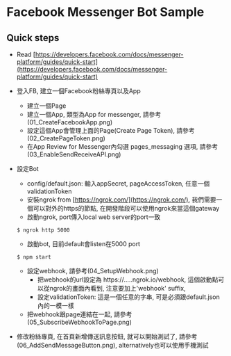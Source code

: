 # Facebook Messenger Bot Sample

## Quick steps

- Read [https://developers.facebook.com/docs/messenger-platform/guides/quick-start](https://developers.facebook.com/docs/messenger-platform/guides/quick-start)
- 登入FB, 建立一個Facebook粉絲專頁以及App
    - 建立一個Page
    - 建立一個App, 類型為App for messenger, 請參考(01_CreateFacebookApp.png)
    - 設定這個App會管理上面的Page(Create Page Token), 請參考(02_CreatePageToken.png)
    - 在App Review for Messenger內勾選 pages_messaging 選項, 請參考(03_EnableSendReceiveAPI.png)

- 設定Bot
    - config/default.json: 輸入appSecret, pageAccessToken, 任意一個validationToken
    - 安裝ngrok from [https://ngrok.com/](https://ngrok.com/), 我們需要一個可以對外的https的節點, 在開發階段可以使用ngrok來當這個gateway
    - 啟動ngrok, port傳入local web server的port一致
    ```
    $ ngrok http 5000
    ```
    - 啟動bot, 目前default會listen在5000 port
    ```
    $ npm start
    ```
    - 設定webhook, 請參考(04_SetupWebhook.png)
        - 把webhook的url設定為 https://.....ngrok.io/webhook, 這個啟動點可以從ngrok的畫面內看到, 注意要加上'webhook' suffix,
        - 設定validationToken: 這是一個任意的字串, 可是必須跟default.json內的一模一樣
    - 把webhook跟page連結在一起, 請參考(05_SubscribeWebhookToPage.png)
- 修改粉絲專頁, 在首頁新增傳送訊息按鈕, 就可以開始測試了, 請參考 (06_AddSendMessageButton.png), alternatively也可以使用手機測試

